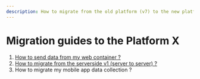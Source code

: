 ```yaml
---
description: How to migrate from the old platform (v7) to the new platform (Platform X)
---
```


# Migration guides to the Platform X

1. [How to send data from my web container ?](../../../features/integrations/sources/sources-catalog/containers.md#onetag)
2. [How to migrate from the serverside v1 (server to server) ?](migrate-from-ssv1-to-ssv2/)
3. How to migrate my mobile app data collection ?
